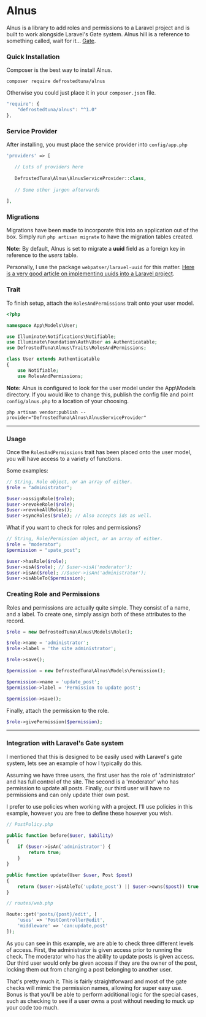 # Alnus

Alnus is a library to add roles and permissions to a Laravel project and is built to work alongside Laravel's Gate system. Alnus hill is a reference to something called, wait for it... [Gate](https://en.wikipedia.org/wiki/Gate_(novel_series)).

### Quick Installation

Composer is the best way to install Alnus.

```
composer require defrostedtuna/alnus
```

Otherwise you could just place it in your `composer.json` file.

```javascript
"require": {
	"defrostedtuna/alnus": "^1.0"
},
 ```
 
### Service Provider
After installing, you must place the service provider into `config/app.php`
 
 ```php
 'providers' => [

    // Lots of providers here
    
 	DefrostedTuna\Alnus\AlnusServiceProvider::class,
    
    // Some other jargon afterwards
    
 ],
 ```
 
### Migrations
Migrations have been made to incorporate this into an application out of the box. 
Simply run `php artisan migrate` to have the migration tables created.
 
**Note:** By default, Alnus is set to migrate a **uuid** field as a foreign key in reference to the *users* table. 
 
Personally, I use the package `webpatser/laravel-uuid` for this matter. [Here is a very good article on implementing uuids into a Laravel project](https://medium.com/@steveazz/setting-up-uuids-in-laravel-5-552412db2088#.ytme0xw00).

### Trait
To finish setup, attach the `RolesAndPermissions` trait onto your user model.

```php
<?php

namespace App\Models\User;

use Illuminate\Notifications\Notifiable;
use Illuminate\Foundation\Auth\User as Authenticatable;
use DefrostedTuna\Alnus\Traits\RolesAndPermissions;

class User extends Authenticatable
{
    use Notifiable;
    use RolesAndPermissions;

```
**Note:** Alnus is configured to look for the user model under the App\Models directory. If you would like to change this, publish the config file and point `config/alnus.php` to a location of your choosing.

```
php artisan vendor:publish --provider="DefrostedTuna\Alnus\AlnusServiceProvider"
```

---

### Usage

Once the `RolesAndPermissions` trait has been placed onto the user model, you will have access to a variety of functions.

Some examples:

```php
// String, Role object, or an array of either.
$role = "administrator";

$user->assignRole($role);
$user->revokeRole($role);
$user->revokeAllRoles();
$user->syncRoles($role); // Also accepts ids as well.
```

What if you want to check for roles and permissions?

```php
// String, Role/Permission object, or an array of either.
$role = "moderator";
$permission = "upate_post";

$user->hasRole($role);
$user->isA($role); // $user->isA('moderator');
$user->isAn($role); //$user->isAn('administrator');
$user->isAbleTo($permission);
```

### Creating Role and Permissions

Roles and permissions are actually quite simple. They consist of a name, and a label. To create one, simply assign both of these attributes to the record.

```php
$role = new DefrostedTuna\Alnus\Models\Role();

$role->name = 'administrator';
$role->label = 'the site administrator';

$role->save();

$permission = new DefrostedTuna\Alnus\Models\Permission();

$permission->name = 'update_post';
$permission->label = 'Permission to update post';

$permission->save();
```

Finally, attach the permission to the role.

```php
$role->givePermission($permission);
```

---

### Integration with Laravel's Gate system

I mentioned that this is designed to be easily used with Laravel's gate system,  lets see an example of how I typically do this.

Assuming we have three users, the first user has the role of 'administrator' and has full control of the site. The second is a 'moderator' who has permission to update all posts. Finally, our third user will have no permissions and can only update thier own post.

I prefer to use policies when working with a project. I'll use policies in this example, however you are free to define these however you wish.

```php
// PostPolicy.php

public function before($user, $ability)
{
	if ($user->isAn('administrator') {
    	return true;
    }
}

public function update(User $user, Post $post)
{
	return ($user->isAbleTo('update_post') || $user->owns($post)) true : false;
}
```

```php
// routes/web.php

Route::get('posts/{post}/edit', [
	'uses' => 'PostController@edit',
    'middleware' => 'can:update,post'
]);
```

As you can see in this example, we are able to check three different levels of access. First, the administrator is given access prior to running the check. The moderator who has the ability to update posts is given access. Our third user would only be given access if they are the owner of the post, locking them out from changing a post belonging to another user.

That's pretty much it. This is fairly straightforward and most of the gate checks will mimic the permission names, allowing for super easy use. Bonus is that you'll be able to perform additional logic for the special cases, such as checking to see if a user owns a post without needing to muck up your code too much.
